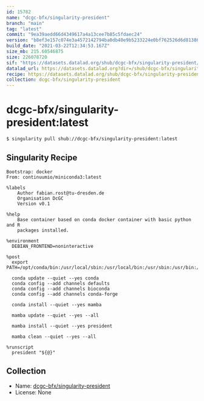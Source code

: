 ```yaml
---
id: 15782
name: "dcgc-bfx/singularity-president"
branch: "main"
tag: "latest"
commit: "9ea39aedd66d4349617a4a13cee7b85c5fdaec24"
version: "b8ef3e157c074e3a4572142794ba0db40e9b5233224e0bf762526d6d81386642"
build_date: "2021-03-22T12:34:53.167Z"
size_mb: 215.60546875
size: 226078720
sif: "https://datasets.datalad.org/shub/dcgc-bfx/singularity-president/latest/2021-03-22-9ea39aed-b8ef3e15/b8ef3e157c074e3a4572142794ba0db40e9b5233224e0bf762526d6d81386642.sif"
datalad_url: https://datasets.datalad.org?dir=/shub/dcgc-bfx/singularity-president/latest/2021-03-22-9ea39aed-b8ef3e15/
recipe: https://datasets.datalad.org/shub/dcgc-bfx/singularity-president/latest/2021-03-22-9ea39aed-b8ef3e15/Singularity
collection: dcgc-bfx/singularity-president
---
```


# dcgc-bfx/singularity-president:latest

```bash
$ singularity pull shub://dcgc-bfx/singularity-president:latest
```

## Singularity Recipe

```singularity
Bootstrap: docker
From: continuumio/miniconda3:latest

%labels
    Author fabian.rost@tu-dresden.de
    Organisation DcGC
    Version v0.1

%help
    Base container based on conda docker container with basic python and R
    packages installed.

%environment
  DEBIAN_FRONTEND=noninteractive

%post
  export PATH=/opt/conda/bin:/usr/local/sbin:/usr/local/bin:/usr/sbin:/usr/bin:/sbin:/bin

  conda update --quiet --yes conda
  conda config --add channels defaults
  conda config --add channels bioconda
  conda config --add channels conda-forge

  conda install --quiet --yes mamba

  mamba update --quiet --yes --all

  mamba install --quiet --yes president

  mamba clean --quiet --yes --all

%runscript
  president "${@}"
```

## Collection

 - Name: [dcgc-bfx/singularity-president](https://github.com/dcgc-bfx/singularity-president)
 - License: None

